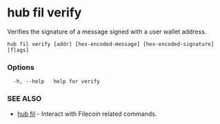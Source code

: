 # hub fil verify

Verifies the signature of a message signed with a user wallet address.

```
hub fil verify [addr] [hex-encoded-message] [hex-encoded-signature] [flags]
```

### Options

```
  -h, --help   help for verify
```

### SEE ALSO

* [hub fil](hub_fil.md)	 - Interact with Filecoin related commands.
